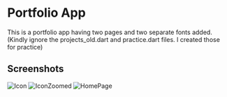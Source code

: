 # Portfolio App

This is a portfolio app having two pages and two separate fonts added.
(Kindly ignore the projects_old.dart and practice.dart files. I created those for practice)

## Screenshots

![Icon](https://user-images.githubusercontent.com/84329719/194370125-ad5900fb-73d2-495d-976c-45ab74333afd.png)
![IconZoomed](https://user-images.githubusercontent.com/84329719/194370173-ffaff906-b738-4db5-a78d-01aad31830a0.png)
![HomePage](https://user-images.githubusercontent.com/84329719/194370193-f19b906d-3944-4c79-87af-1119ca1ece74.png)

